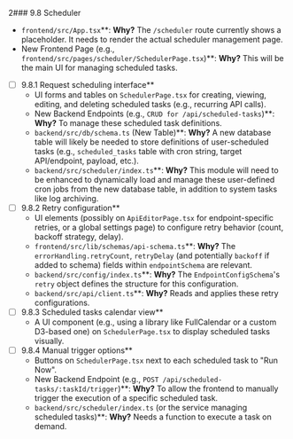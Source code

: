 2### 9.8 Scheduler

- `frontend/src/App.tsx`**: **Why?** The `/scheduler` route currently shows a placeholder. It needs to render the actual scheduler management page.
- New Frontend Page (e.g., `frontend/src/pages/scheduler/SchedulerPage.tsx`)**: **Why?** This will be the main UI for managing scheduled tasks.
- [ ] 9.8.1 Request scheduling interface**
    *   UI forms and tables on `SchedulerPage.tsx` for creating, viewing, editing, and deleting scheduled tasks (e.g., recurring API calls).
    - New Backend Endpoints (e.g., `CRUD for /api/scheduled-tasks`)**: **Why?** To manage these scheduled task definitions.
    - `backend/src/db/schema.ts` (New Table)**: **Why?** A new database table will likely be needed to store definitions of user-scheduled tasks (e.g., `scheduled_tasks` table with cron string, target API/endpoint, payload, etc.).
    - `backend/src/scheduler/index.ts`**: **Why?** This module will need to be enhanced to dynamically load and manage these user-defined cron jobs from the new database table, in addition to system tasks like log archiving.
- [ ] 9.8.2 Retry configuration**
    *   UI elements (possibly on `ApiEditorPage.tsx` for endpoint-specific retries, or a global settings page) to configure retry behavior (count, backoff strategy, delay).
    - `frontend/src/lib/schemas/api-schema.ts`**: **Why?** The `errorHandling.retryCount`, `retryDelay` (and potentially `backoff` if added to schema) fields within `endpointSchema` are relevant.
    - `backend/src/config/index.ts`**: **Why?** The `EndpointConfigSchema`'s `retry` object defines the structure for this configuration.
    - `backend/src/api/client.ts`**: **Why?** Reads and applies these retry configurations.
- [ ] 9.8.3 Scheduled tasks calendar view**
    *   A UI component (e.g., using a library like FullCalendar or a custom D3-based one) on `SchedulerPage.tsx` to display scheduled tasks visually.
- [ ] 9.8.4 Manual trigger options**
    *   Buttons on `SchedulerPage.tsx` next to each scheduled task to "Run Now".
    - New Backend Endpoint (e.g., `POST /api/scheduled-tasks/:taskId/trigger`)**: **Why?** To allow the frontend to manually trigger the execution of a specific scheduled task.
    - `backend/src/scheduler/index.ts` (or the service managing scheduled tasks)**: **Why?** Needs a function to execute a task on demand.

